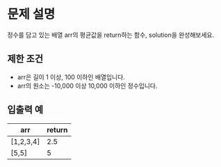 <h1>문제 설명</h1>

정수를 담고 있는 배열 arr의 평균값을 return하는 함수, solution을 완성해보세요.
  


<h2>제한 조건</h2>

- arr은 길이 1 이상, 100 이하인 배열입니다.
- arr의 원소는 -10,000 이상 10,000 이하인 정수입니다.



<h2>입출력 예</h2>

|arr|return|
|-------|-------|
|[1,2,3,4]|2.5|
|[5,5]|5|
